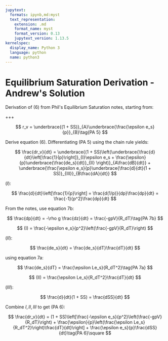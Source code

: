 ```yaml
---
jupytext:
  formats: ipynb,md:myst
  text_representation:
    extension: .md
    format_name: myst
    format_version: 0.13
    jupytext_version: 1.13.5
kernelspec:
  display_name: Python 3
  language: python
  name: python3
---
```


# Equilibrium Saturation Derivation - Andrew's Solution

Derivation of (6) from Phil's Equilibrium Saturation notes, starting from:

+++

$$
r_v = \underbrace{(1 + SS)}_{A}\underbrace{\frac{\epsilon e_s}{p}}_{B}\tag{PA 5}
$$

Derive equation (6). Differentiating (PA 5) using the chain rule yields:

$$
\frac{dr_v}{dt} = \underbrace{(1 + SS)\left(\underbrace{\frac{d}{dt}\left[\frac{1}{p}\right]}_{I}\epsilon e_s + \frac{\epsilon}{p}\underbrace{\frac{de_s}{dt}}_{II} \right)}_{A\frac{dB}{dt}} + \underbrace{\frac{\epsilon e_s}{p}\underbrace{\frac{d}{dt}(1 + SS)}_{III}}_{B\frac{dA}{dt}}
$$

$(I)$:

$$
\frac{d}{dt}\left[\frac{1}{p}\right] = \frac{d(1/p)}{dp}\frac{dp}{dt} = \frac{-1}{p^2}\frac{dp}{dt} 
$$

From the notes, use equation 7b:

$$
\frac{dp}{dt} = -\rho g \frac{dz}{dt} = \frac{-gpV}{R_dT}\tag{PA 7b}
$$

$$
(I) = \frac{-\epsilon e_s}{p^2}\left(\frac{-gpV}{R_dT}\right)
$$

$(II)$:

$$
\frac{de_s}{dt} = \frac{de_s}{dT}\frac{dT}{dt}
$$

using equation 7a:

$$
\frac{de_s}{dT} = \frac{\epsilon Le_s}{R_dT^2}\tag{PA 7a}
$$

$$
(II) = \frac{\epsilon Le_s}{R_dT^2}\frac{dT}{dt}
$$

$(III)$:

$$
\frac{d}{dt}(1 + SS) = \frac{dSS}{dt}
$$

Combine $I, II, III$ to get (PA 6):

$$
\frac{dr_v}{dt} = (1 + SS)\left[\frac{-\epsilon e_s}{p^2}\left(\frac{-gpV}{R_dT}\right) + \frac{\epsilon}{p}\left(\frac{\epsilon Le_s}{R_dT^2}\right)\frac{dT}{dt}\right] + \frac{\epsilon e_s}{p}\frac{dSS}{dt}\tag{PA 6}\square
$$
